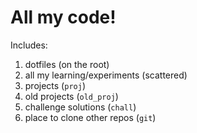 # All my code!
Includes:
1. dotfiles (on the root)
1. all my learning/experiments (scattered)
1. projects (`proj`)
1. old projects (`old_proj`)
1. challenge solutions (`chall`)
1. place to clone other repos (`git`)
